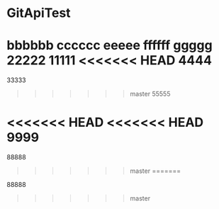 # GitApiTest
bbbbbb
cccccc
eeeee
ffffff
ggggg
22222
11111
<<<<<<< HEAD
4444
=======
33333
>>>>>>> master
55555

<<<<<<< HEAD
<<<<<<< HEAD
9999
=======

88888
>>>>>>> master
=======

88888
>>>>>>> master
